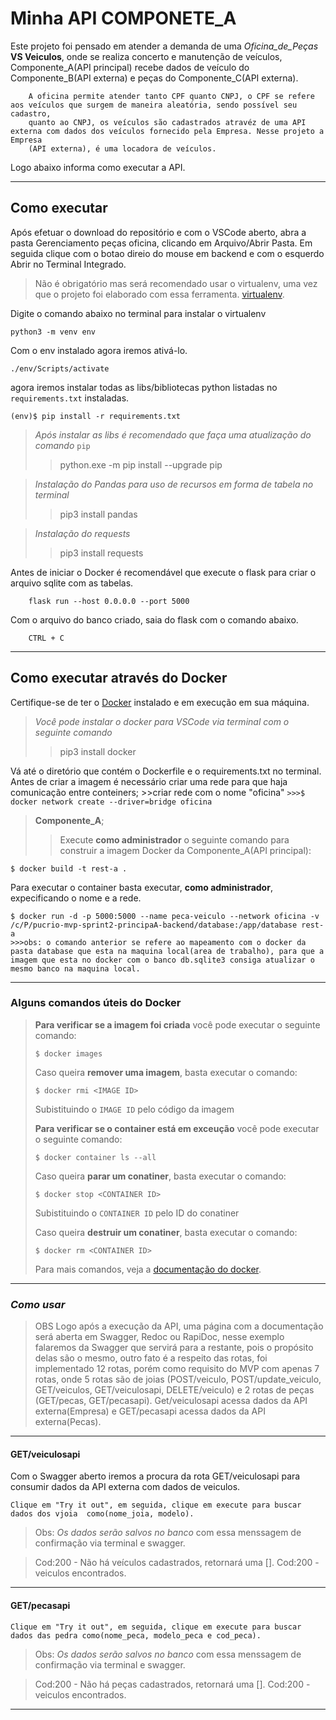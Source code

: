 # Minha API COMPONETE_A

Este projeto foi pensado em atender a demanda de uma *Oficina_de_Peças* **VS Veiculos**, onde se realiza concerto e manutenção de veículos,
Componente_A(API principal) recebe dados de veículo do Componente_B(API externa) e peças do Componente_C(API externa).

```
    A oficina permite atender tanto CPF quanto CNPJ, o CPF se refere aos veículos que surgem de maneira aleatória, sendo possível seu cadastro,
    quanto ao CNPJ, os veículos são cadastrados atravéz de uma API externa com dados dos veículos fornecido pela Empresa. Nesse projeto a Empresa
    (API externa), é uma locadora de veículos.
```
Logo abaixo informa como executar a API.

---
## Como executar 


Após efetuar o download do repositório e com o VSCode aberto, abra a pasta Gerenciamento peças oficina, clicando em Arquivo/Abrir Pasta.
Em seguida clique com o botao direio do mouse em backend e com o esquerdo Abrir no Terminal Integrado.

> Não é obrigatório mas será recomendado usar o virtualenv, uma vez que o projeto foi elaborado com essa ferramenta.
 [virtualenv](https://virtualenv.pypa.io/en/latest/installation.html).

Digite o comando abaixo no terminal para instalar o virtualenv
```
python3 -m venv env
```

Com o env instalado agora iremos ativá-lo.
```
./env/Scripts/activate
```

agora iremos instalar todas as libs/bibliotecas python listadas no `requirements.txt` instaladas.
```
(env)$ pip install -r requirements.txt
```
>*Após instalar as libs é recomendado que faça uma atualização do comando* `pip`
>>python.exe -m pip install --upgrade pip

>*Instalação do Pandas para uso de recursos em forma de tabela no terminal*
>>pip3 install pandas

>*Instalação do requests*
>>pip3 install requests

Antes de iniciar o Docker é recomendável que execute o flask para criar o arquivo sqlite com as tabelas.
```
    flask run --host 0.0.0.0 --port 5000
```
Com o arquivo do banco criado, saia do flask com o comando abaixo.
```
    CTRL + C
```

---
## Como executar através do Docker

Certifique-se de ter o [Docker](https://docs.docker.com/engine/install/) instalado e em execução em sua máquina.

>*Você pode instalar o docker para VSCode via terminal com o seguinte comando*
>>pip3 install docker

Vá até o diretório que contém o Dockerfile e o requirements.txt no terminal.
    Antes de criar a imagem é necessário criar uma rede para que haja comunicação entre conteiners;
        >>criar rede com o nome "oficina"
            ```
            >>>$ docker network create --driver=bridge oficina
            ```

>**Componente_A**;
>>Execute **como administrador** o seguinte comando para construir a imagem Docker da Componente_A(API principal):

```
$ docker build -t rest-a .
```

Para executar o container basta executar, **como administrador**, expecificando o nome e a rede.

```
$ docker run -d -p 5000:5000 --name peca-veiculo --network oficina -v /c/P/pucrio-mvp-sprint2-principaA-backend/database:/app/database rest-a
>>>obs: o comando anterior se refere ao mapeamento com o docker da pasta database que esta na maquina local(area de trabalho), para que a imagem que esta no docker com o banco db.sqlite3 consiga atualizar o mesmo banco na maquina local.
```
---
### Alguns comandos úteis do Docker

>**Para verificar se a imagem foi criada** você pode executar o seguinte comando:
>
>```
>$ docker images
>```
>
> Caso queira **remover uma imagem**, basta executar o comando:
>```
>$ docker rmi <IMAGE ID>
>```
>Subistituindo o `IMAGE ID` pelo código da imagem
>
>**Para verificar se o container está em exceução** você pode executar o seguinte comando:
>
>```
>$ docker container ls --all
>```
>
> Caso queira **parar um conatiner**, basta executar o comando:
>```
>$ docker stop <CONTAINER ID>
>```
>Subistituindo o `CONTAINER ID` pelo ID do conatiner
>
>
> Caso queira **destruir um conatiner**, basta executar o comando:
>```
>$ docker rm <CONTAINER ID>
>```
>Para mais comandos, veja a [documentação do docker](https://docs.docker.com/engine/reference/run/).

---
### *Como usar*

>OBS
Logo após a execução da API, uma página com a documentação será aberta em Swagger, Redoc ou RapiDoc, nesse exemplo falaremos da Swagger que servirá para a restante, pois o propósito delas são o mesmo, outro fato é a respeito das rotas, foi implementado 12 rotas, porém como requisito do MVP com apenas 7 rotas, onde 5 rotas são de joias (POST/veiculo, POST/update_veiculo, GET/veiculos, GET/veiculosapi, DELETE/veiculo) e 2 rotas de peças (GET/pecas, GET/pecasapi). Get/veiculosapi acessa dados da API externa(Empresa) e GET/pecasapi acessa dados da API externa(Pecas).
---

#### **GET/veiculosapi**

Com o Swagger aberto iremos a procura da rota GET/veiculosapi para consumir dados da API externa com dados de veiculos.
```
Clique em "Try it out", em seguida, clique em execute para buscar dados dos vjoia  como(nome_joia, modelo).
```

>Obs: *Os dados serão salvos no banco* com essa menssagem de confirmação via terminal e swagger.

>Cod:200 - Não há veículos cadastrados, retornará uma [].
>Cod:200 - veiculos encontrados.

---

#### **GET/pecasapi**

```
Clique em "Try it out", em seguida, clique em execute para buscar dados das pedra como(nome_peca, modelo_peca e cod_peca).
```

>Obs: *Os dados serão salvos no banco* com essa menssagem de confirmação via terminal e swagger.

>Cod:200 - Não há peças cadastrados, retornará uma [].
>Cod:200 - veiculos encontrados.

---








